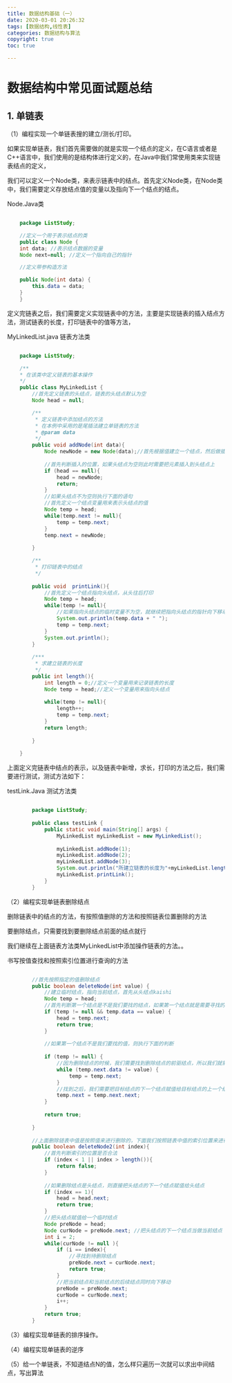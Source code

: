 ```yaml
---
title: 数据结构基础（一）
date: 2020-03-01 20:26:32
tags: [数据结构,线性表]
categories: 数据结构与算法
copyright: true
toc: true

---
```



# 数据结构中常见面试题总结

## 1. 单链表

（1）编程实现一个单链表搜的建立/测长/打印。


如果实现单链表，我们首先需要做的就是实现一个结点的定义，在C语言或者是C++语言中，我们使用的是结构体进行定义的，在Java中我们常使用类来实现链表结点的定义，

我们可以定义一个Node类，来表示链表中的结点。首先定义Node类，在Node类中，我们需要定义存放结点值的变量以及指向下一个结点的结点。


<!-- more -->

Node.Java类

```java

    package ListStudy;

	//定义一个用于表示结点的类
	public class Node {
    int data; //表示结点数据的变量
    Node next=null; //定义一个指向自己的指针

    //定义带参构造方法

    public Node(int data) {
        this.data = data;
    }
    }
```


定义完链表之后，我们需要定义实现链表中的方法，主要是实现链表的插入结点方法，测试链表的长度，打印链表中的值等方法，

MyLinkedList.java  链表方法类


```java

    package ListStudy;

	/**
 	* 在该类中定义链表的基本操作
 	*/
	public class MyLinkedList {
    	//首先定义链表的头结点，链表的头结点默认为空
    	Node head = null;

	    /**
	     * 定义链表中添加结点的方法
	     * 在本例中采用的是尾插法建立单链表的方法
	     * @param data
	     */
	    public void addNode(int data){
	        Node newNode = new Node(data);//首先根据值建立一个结点，然后做插入位置的判断
	
	        //首先判断插入的位置，如果头结点为空则此时需要把元素插入到头结点上
	        if (head == null){
	            head = newNode;
	            return;
	        }
	        //如果头结点不为空则执行下面的语句
	        //首先定义一个结点变量用来表示头结点的值
	        Node temp = head;
	        while(temp.next != null){
	            temp = temp.next;
	        }
	        temp.next = newNode;
	
	    }

	    /**
	     * 打印链表中的结点
	     */
	
	    public void  printLink(){
	        //首先定义一个结点指向头结点，从头往后打印
	        Node temp = head;
	        while(temp != null){
	            //如果指向头结点的临时变量不为空，就继续把指向头结点的指针向下移动
	            System.out.println(temp.data + " ");
	            temp = temp.next;
	        }
	        System.out.println();
	    }
	
	    /***
	     * 求建立链表的长度
	     */
	    public int length(){
	        int length = 0;//定义一个变量用来记录链表的长度
	        Node temp = head;//定义一个变量用来指向头结点
	
	        while(temp != null){
	            length++;
	            temp = temp.next;
	        }
	        return length;
	
	    }
	
	}


```


上面定义完链表中结点的表示，以及链表中新增，求长，打印的方法之后，我们需要进行测试，测试方法如下：

testLink.Java  测试方法类

```java

	    package ListStudy;
		
		public class testLink {
		    public static void main(String[] args) {
		        MyLinkedList myLinkedList = new MyLinkedList();
		
		        myLinkedList.addNode(1);
		        myLinkedList.addNode(2);
		        myLinkedList.addNode(3);
		        System.out.println("所建立链表的长度为"+myLinkedList.length());
		        myLinkedList.printLink();
		    }
		}


```



（2）编程实现单链表删除结点

删除链表中的结点的方法，有按照值删除的方法和按照链表位置删除的方法


要删除结点，只需要找到要删除结点前面的结点就行

我们继续在上面链表方法类MyLinkedList中添加操作链表的方法。。

书写按值查找和按照索引位置进行查询的方法


```java

	    //首先按照指定的值删除结点
	    public boolean deleteNode(int value) {
	        //建立临时结点，指向当前结点，首先从头结点kaishi
	        Node temp = head;
	        //首先判断第一个结点是不是我们要找的结点，如果第一个结点就是需要寻找的结点，直接把下一个结点赋值给head结点
	        if (temp != null && temp.data == value) {
	            head = temp.next;
	            return true;
	        }
	
	        //如果第一个结点不是我们要找的值，则执行下面的判断
	
	        if (temp != null) {
	            //因为删除结点的时候，我们需要找到删除结点的前驱结点，所以我们就需要判断下一个结点的值是不是我们要找的值
	            while (temp.next.data != value) {
	                temp = temp.next;
	            }
	            //找到之后，我们需要把目标结点的下一个结点赋值给目标结点的上一个结点
	            temp.next = temp.next.next;
	        }
	
	        return true;
	
	    }
	
	    //上面删除链表中值是按照值来进行删除的，下面我们按照链表中值的索引位置来进行删除
	    public boolean deleteNode2(int index){
	        //首先判断索引的位置是否合法
	        if (index < 1 || index > length()){
	            return false;
	        }
	
	        //如果删除结点是头结点，则直接把头结点的下一个结点赋值给头结点
	        if (index == 1){
	            head = head.next;
	            return true;
	        }
	        //把头结点赋值给一个临时结点
	        Node preNode = head;
	        Node curNode = preNode.next; //把头结点的下一个结点当做当前结点
	        int i = 2;
	        while(curNode != null ){
	            if (i == index){
	                //寻找到待删除结点
	                preNode.next = curNode.next;
	                return true;
	            }
	            //把当前结点和当前结点的后续结点同时向下移动
	            preNode = preNode.next;
	            curNode = curNode.next;
	            i++;
	        }
	        return true;
	    }


```


（3）编程实现单链表的排序操作。






（4）编程实现单链表的逆序



（5）给一个单链表，不知道结点N的值，怎么样只遍历一次就可以求出中间结点，写出算法
















